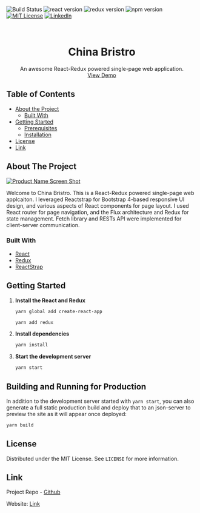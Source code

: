 <!-- PROJECT SHIELDS -->
![Build Status][build-shield]
![react version](https://img.shields.io/badge/react-v16.8.6-blue.svg?style=flat-square)
![redux version](https://img.shields.io/badge/redux-v4.0.1-purple.svg?style=flat-square)
![npm version](https://img.shields.io/badge/npm-v6.9.0-red.svg?style=flat-square)
[![MIT License][license-shield]](license-url)
[![LinkedIn][linkedin-shield]](linkedin-url)



<br />
<p align="center">
  <h1 align="center">China Bristro</h1>
  <p align="center">
    An awesome React-Redux powered single-page web application. 
    <br />
    <a href="https://youtu.be/B0p8dqbcCp8">View Demo</a>
  </p>
</p>



<!-- TABLE OF CONTENTS -->
## Table of Contents

* [About the Project](#about-the-project)
  * [Built With](#built-with)
* [Getting Started](#getting-started)
  * [Prerequisites](#prerequisites)
  * [Installation](#installation)
* [License](#license)
* [Link](#link)




<!-- ABOUT THE PROJECT -->
## About The Project

[![Product Name Screen Shot][product-screenshot]](https://example.com)

Welcome to China Bristro. This is a React-Redux powered single-page web applcaiton. I leveraged Reactstrap for Bootstrap 4-based responsive UI design, and various aspects of React components for page layout. I used React router for page navigation, and the Flux architecture and Redux for state management. Fetch library and RESTs API were implemented for client-server communication.

### Built With
* [React](https://reactjs.org/)
* [Redux](https://redux.js.org/)
* [ReactStrap](https://reactstrap.github.io/)



<!-- GETTING STARTED -->
## Getting Started

1. **Install the React and Redux**

   ```sh
   yarn global add create-react-app
   ```
   ```sh
   yarn add redux
   ```

2. **Install dependencies**

   ```sh
   yarn install
   ```

3. **Start the development server**

   ```sh
   yarn start
   ```

## Building and Running for Production

In addition to the development server started with `yarn start`, you can also generate a full static production build and deploy that to an json-server to preview the site as it will appear once deployed:

```sh
yarn build
```

<!-- LICENSE -->
## License

Distributed under the MIT License. See `LICENSE` for more information.



<!-- CONTACT -->
## Link

Project Repo - [Github](https://github.com/chen1649chenli/china_bristro)

Website: [Link](http://www.chinabristro.com:4000)



<!-- MARKDOWN LINKS & IMAGES -->
[build-shield]: https://img.shields.io/badge/build-passing-brightgreen.svg?style=flat-square
[contributors-shield]: https://img.shields.io/badge/contributors-1-orange.svg?style=flat-square
[license-shield]: https://img.shields.io/badge/license-MIT-blue.svg?style=flat-square
[license-url]: https://choosealicense.com/licenses/mit
[linkedin-shield]: https://img.shields.io/badge/-LinkedIn-black.svg?style=flat-square&logo=linkedin&colorB=555
[linkedin-url]: https://www.linkedin.com/in/lichen1649/
[product-screenshot]: https://raw.githubusercontent.com/othneildrew/Best-README-Template/master/screenshot.png